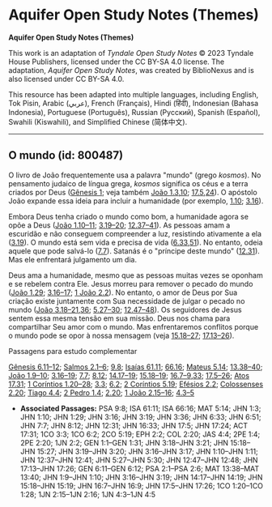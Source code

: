 # Aquifer Open Study Notes (Themes)

**Aquifer Open Study Notes (Themes)**

This work is an adaptation of *Tyndale Open Study Notes* © 2023 Tyndale House Publishers, licensed under the CC BY\-SA 4\.0 license. The adaptation, *Aquifer Open Study Notes*, was created by BiblioNexus and is also licensed under CC BY\-SA 4\.0\.

This resource has been adapted into multiple languages, including English, Tok Pisin, Arabic (عربي), French (Français), Hindi (हिंदी), Indonesian (Bahasa Indonesia), Portuguese (Português), Russian (Русский), Spanish (Español), Swahili (Kiswahili), and Simplified Chinese (简体中文).



--------------------------------

## O mundo (id: 800487)

O livro de João frequentemente usa a palavra "mundo" (grego *kosmos*). No pensamento judaico de língua grega, *kosmos* significa os céus e a terra criados por Deus ([Gênesis 1](https://ref.ly/Gen1:1-Gen1:31); veja também [João 1\.3](https://ref.ly/John1:3),[10](https://ref.ly/John1:10); [17\.5](https://ref.ly/John17:5),[24](https://ref.ly/John17:24)). O apóstolo João expande essa ideia para incluir a humanidade (por exemplo, [1\.10](https://ref.ly/John1:10); [3\.16](https://ref.ly/John3:16)).

Embora Deus tenha criado o mundo como bom, a humanidade agora se opõe a Deus ([João 1\.10–11](https://ref.ly/John1:10-John1:11); [3\.19–20](https://ref.ly/John3:19-John3:20); [12\.37–41](https://ref.ly/John12:37-John12:41)). As pessoas amam a escuridão e não conseguem compreender a luz, resistindo ativamente a ela ([3\.19](https://ref.ly/John3:19)). O mundo está sem vida e precisa de vida ([6\.33](https://ref.ly/John6:33),[51](https://ref.ly/John6:51)). No entanto, odeia aquele que pode salvá\-lo ([7\.7](https://ref.ly/John7:7)). Satanás é o "príncipe deste mundo" ([12\.31](https://ref.ly/John12:31)). Mas ele enfrentará julgamento um dia.

Deus ama a humanidade, mesmo que as pessoas muitas vezes se oponham e se rebelem contra Ele. Jesus morreu para remover o pecado do mundo ([João 1\.29](https://ref.ly/John1:29); [3\.16–17](https://ref.ly/John3:16-John3:17); [1 João 2\.2](https://ref.ly/1John2:2)). No entanto, o amor de Deus por Sua criação existe juntamente com Sua necessidade de julgar o pecado no mundo ([João 3\.18–21](https://ref.ly/John3:18-John3:21),[36](https://ref.ly/John3:36); [5\.27–30](https://ref.ly/John5:27-John5:30); [12\.47–48](https://ref.ly/John12:47-John12:48)). Os seguidores de Jesus sentem essa mesma tensão em sua missão. Deus nos chama para compartilhar Seu amor com o mundo. Mas enfrentaremos conflitos porque o mundo pode se opor à nossa mensagem (veja [15\.18–27](https://ref.ly/John15:18-John15:27); [17\.13–26](https://ref.ly/John17:13-John17:26)).

Passagens para estudo complementar

[Gênesis 6\.11–12](https://ref.ly/Gen6:11-Gen6:12); [Salmos 2\.1–6](https://ref.ly/Ps2:1-Ps2:6); [9\.8](https://ref.ly/Ps9:8); [Isaías 61\.11](https://ref.ly/Isa61:11); [66\.16](https://ref.ly/Isa66:16); [Mateus 5\.14](https://ref.ly/Matt5:14); [13\.38–40](https://ref.ly/Matt13:38-Matt13:40); [João 1\.9–10](https://ref.ly/John1:9-John1:10); [3\.16–19](https://ref.ly/John3:16-John3:19); [7\.7](https://ref.ly/John7:7); [8\.12](https://ref.ly/John8:12); [14\.17–19](https://ref.ly/John14:17-John14:19); [15\.18–19](https://ref.ly/John15:18-John15:19); [16\.7–9](https://ref.ly/John16:7-John16:9),[33](https://ref.ly/John16:33); [17\.5–26](https://ref.ly/John17:5-John17:26); [Atos 17\.31](https://ref.ly/Acts17:31); [1 Coríntios 1\.20–28](https://ref.ly/1Cor1:20-1Cor1:28); [3\.3](https://ref.ly/1Cor3:3); [6\.2](https://ref.ly/1Cor6:2); [2 Coríntios 5\.19](https://ref.ly/2Cor5:19); [Efésios 2\.2](https://ref.ly/Eph2:2); [Colossenses 2\.20](https://ref.ly/Col2:20); [Tiago 4\.4](https://ref.ly/Jas4:4); [2 Pedro 1\.4](https://ref.ly/2Pet1:4); [2\.20](https://ref.ly/2Pet2:20); [1 João 2\.15–16](https://ref.ly/1John2:15-1John2:16); [4\.3–5](https://ref.ly/1John4:3-1John4:5)

* **Associated Passages:** PSA 9:8; ISA 61:11; ISA 66:16; MAT 5:14; JHN 1:3; JHN 1:10; JHN 1:29; JHN 3:16; JHN 3:19; JHN 3:36; JHN 6:33; JHN 6:51; JHN 7:7; JHN 8:12; JHN 12:31; JHN 16:33; JHN 17:5; JHN 17:24; ACT 17:31; 1CO 3:3; 1CO 6:2; 2CO 5:19; EPH 2:2; COL 2:20; JAS 4:4; 2PE 1:4; 2PE 2:20; 1JN 2:2; GEN 1:1–GEN 1:31; JHN 3:18–JHN 3:21; JHN 15:18–JHN 15:27; JHN 3:19–JHN 3:20; JHN 3:16–JHN 3:17; JHN 1:10–JHN 1:11; JHN 12:37–JHN 12:41; JHN 5:27–JHN 5:30; JHN 12:47–JHN 12:48; JHN 17:13–JHN 17:26; GEN 6:11–GEN 6:12; PSA 2:1–PSA 2:6; MAT 13:38–MAT 13:40; JHN 1:9–JHN 1:10; JHN 3:16–JHN 3:19; JHN 14:17–JHN 14:19; JHN 15:18–JHN 15:19; JHN 16:7–JHN 16:9; JHN 17:5–JHN 17:26; 1CO 1:20–1CO 1:28; 1JN 2:15–1JN 2:16; 1JN 4:3–1JN 4:5

